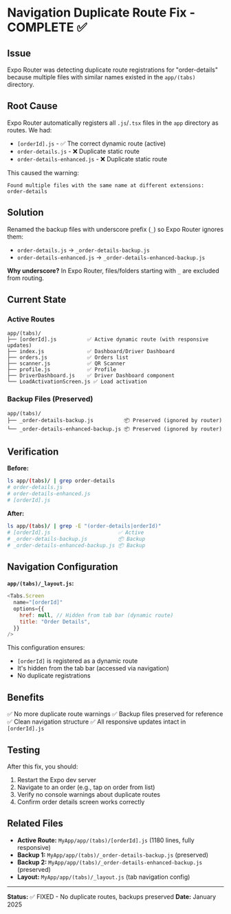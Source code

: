 # Navigation Duplicate Route Fix - COMPLETE ✅

## Issue

Expo Router was detecting duplicate route registrations for "order-details" because multiple files with similar names existed in the `app/(tabs)` directory.

## Root Cause

Expo Router automatically registers all `.js`/`.tsx` files in the `app` directory as routes. We had:

- `[orderId].js` - ✅ The correct dynamic route (active)
- `order-details.js` - ❌ Duplicate static route
- `order-details-enhanced.js` - ❌ Duplicate static route

This caused the warning:

```
Found multiple files with the same name at different extensions: order-details
```

## Solution

Renamed the backup files with underscore prefix (`_`) so Expo Router ignores them:

- `order-details.js` → `_order-details-backup.js`
- `order-details-enhanced.js` → `_order-details-enhanced-backup.js`

**Why underscore?** In Expo Router, files/folders starting with `_` are excluded from routing.

## Current State

### Active Routes

```
app/(tabs)/
├── [orderId].js          ✅ Active dynamic route (with responsive updates)
├── index.js              ✅ Dashboard/Driver Dashboard
├── orders.js             ✅ Orders list
├── scanner.js            ✅ QR Scanner
├── profile.js            ✅ Profile
├── DriverDashboard.js    ✅ Driver Dashboard component
└── LoadActivationScreen.js ✅ Load activation
```

### Backup Files (Preserved)

```
app/(tabs)/
├── _order-details-backup.js          📦 Preserved (ignored by router)
└── _order-details-enhanced-backup.js 📦 Preserved (ignored by router)
```

## Verification

**Before:**

```bash
ls app/(tabs)/ | grep order-details
# order-details.js
# order-details-enhanced.js
# [orderId].js
```

**After:**

```bash
ls app/(tabs)/ | grep -E "(order-details|orderId)"
# [orderId].js                      ✅ Active
# _order-details-backup.js          📦 Backup
# _order-details-enhanced-backup.js 📦 Backup
```

## Navigation Configuration

**`app/(tabs)/_layout.js`:**

```javascript
<Tabs.Screen
  name="[orderId]"
  options={{
    href: null, // Hidden from tab bar (dynamic route)
    title: "Order Details",
  }}
/>
```

This configuration ensures:

- `[orderId]` is registered as a dynamic route
- It's hidden from the tab bar (accessed via navigation)
- No duplicate registrations

## Benefits

✅ No more duplicate route warnings
✅ Backup files preserved for reference
✅ Clean navigation structure
✅ All responsive updates intact in `[orderId].js`

## Testing

After this fix, you should:

1. Restart the Expo dev server
2. Navigate to an order (e.g., tap on order from list)
3. Verify no console warnings about duplicate routes
4. Confirm order details screen works correctly

## Related Files

- **Active Route:** `MyApp/app/(tabs)/[orderId].js` (1180 lines, fully responsive)
- **Backup 1:** `MyApp/app/(tabs)/_order-details-backup.js` (preserved)
- **Backup 2:** `MyApp/app/(tabs)/_order-details-enhanced-backup.js` (preserved)
- **Layout:** `MyApp/app/(tabs)/_layout.js` (tab navigation config)

---

**Status:** ✅ FIXED - No duplicate routes, backups preserved
**Date:** January 2025
